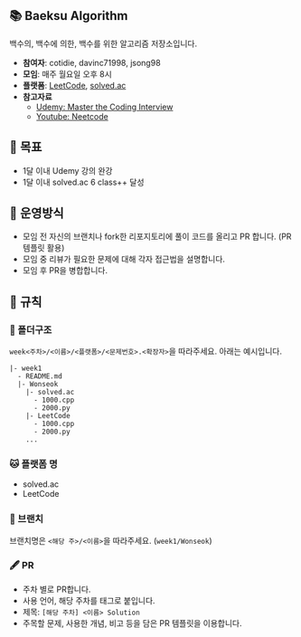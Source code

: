 ## 📚 Baeksu Algorithm
 백수의, 백수에 의한, 백수를 위한 알고리즘 저장소입니다.
 - **참여자**: cotidie, davinc71998, jsong98
 - **모임**: 매주 월요일 오후 8시
 - **플랫폼**: [LeetCode](https://leetcode.com/), [solved.ac](https://solved.ac/en/class)
 - **참고자료**
    - [Udemy: Master the Coding Interview](https://www.udemy.com/course/master-the-coding-interview-big-tech-faang-interviews/)
    - [Youtube: Neetcode](https://www.youtube.com/@NeetCode)
 
 ## :dart: 목표
 - 1달 이내 Udemy 강의 완강
 - 1달 이내 solved.ac 6 class++ 달성 
 
## 🎲 운영방식
 - 모임 전 자신의 브랜치나 fork한 리포지토리에 풀이 코드를 올리고 PR 합니다. (PR 템플릿 활용)
 - 모임 중 리뷰가 필요한 문제에 대해 각자 접근법을 설명합니다.
 - 모임 후 PR을 병합합니다.

## 📐 규칙
### 📂 폴더구조
```week<주차>/<이름>/<플랫폼>/<문제번호>.<확장자>```을 따라주세요. 아래는 예시입니다.
```
|- week1
  - README.md
  |- Wonseok
    |- solved.ac
      - 1000.cpp
      - 2000.py
    |- LeetCode
      - 1000.cpp
      - 2000.py
    ...
```
### :cat: 플랫폼 명
- solved.ac
- LeetCode

### :cactus: 브랜치  
브랜치명은 ```<해당 주>/<이름>```을 따라주세요. (```week1/Wonseok```)

### 🖋️ PR
  - 주차 별로 PR합니다.
  - 사용 언어, 해당 주차를 태그로 붙입니다.
  - 제목: ```[해당 주차] <이름> Solution```
  - 주목할 문제, 사용한 개념, 비고 등을 담은 PR 템플릿을 이용합니다.
